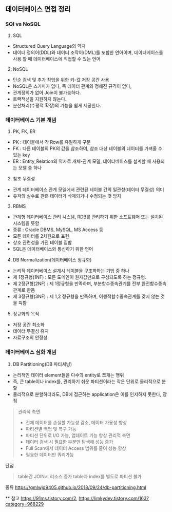 ## 데이터베이스 면접 정리

### SQl vs NoSQL
1. SQL 
- Structured Query Language의 약자
- 데이터 정의어(DDL)와 데이터 조작어(DML)를 포함한 언어이며, 데이터베이스를 사용 할 때 데이터베이스에 직접할 수 있는 언어

2. NoSQL
- 단순 검색 및 추가 작업을 위한 키-값 저장 공간 사용
- NoSQL은 스키마가 없다, 즉 데이터 관계와 정해진 규격이 없다,
- 관계정의가 없어 Join이 불가능하다.
- 트랙잭션을 지원하지 않는다.
- 분산처리(수평적 확장)의 기능을 쉽게 제공한다.

### 데이터베이스 기본 개념
1. PK, FK, ER
- PK : 테이블에서 각 Row를 유일하게 구분
- FK : 다른 테이블의 PK의 값을 참조하여, 참조 대상 테이블의 데이터를 가져올 수 있는 key
- ER : Entity_Relation의 약자로 개체-관계 모델, 데이터베이스를 설계할 때 사용되는 모델 중 하나

2. 참조 무결성
- 관계 데이터베이스 관계 모델에서 관련된 테이블 간의 일관성(데이터 무결성) 의미
- 유저의 실수로 관련 데이터가 삭제되거나 수정되는 것 방지

3. RBMS
- 관계형 데이터베이스 관리 시스템, RDB를 관리하기 위한 소프트웨어 또는 설치된 시스템을 뜻함
- 종류 : Oracle DBMS, MySQL, MS Access 등
- 모든 데이터를 2차원으로 표현
- 상호 관련성을 가진 테이블 집합
- SQL은 데이터베이스와 통신하기 위한 언어

4. DB Normalization(데이터베이스 정규화)
- 논리적 데이터베이스 설계시 테이블을 구조화하는 기법 중 하나
- 제 1정규형(1NF) : 모든 도메인이 원자값만으로 구성되도록 하는 정규형.
- 제 2정규형(2NF) : 제 1정규형을 만족하며, 부분함수종속관계를 전부 완전함수종속 관계로 만듬
- 제 3정규형(3NF) : 제 1,2 정규형을 만족하며, 이행적함수종속관계를 갖지 않는 것을 뜩함

5. 정규화의 목적
- 저장 공간 최소화
- 데이터 무결성 유지
- 자료구조의 안정성 

### 데이터베이스 심화 개념
1. DB Partitioning(DB 파티셔닝)
- 논리적인 데이터 element들을 다수의 entity로 쪼개는 행위
- 즉, 큰 table이나 index를, 관리하기 쉬운 파티션이라는 작은 단위로 물리적으로 분할
- 물리적으로 분할하더라도, DB에 접근하는 application은 이를 인지하지 못한다,
장점
> 관리적 측면
> - 전체 데이터를 손실할 가능성 감소, 데이터 가용성 향상
> - 파티션별 백업 및 복구 가능
> - 파티션 단위로 I/O 가능, 업데이트 기능 향상
> 관리적 측면
> - 데이터 검색 시 필요한 부분만 탐색해 성능 증가
> - Full Scan에서 데이터 Access 범위를 줄여 성능 향상 
> - 필요한 데이터만 쿼리가능

단점
> table간 JOIN시 리소스 증가
> table과 index를 별도로 파티션 불가


종류
https://gmlwjd9405.github.io/2018/09/24/db-partitioning.html






** 참고
https://91ms.tistory.com/2,
https://limkydev.tistory.com/163?category=968229